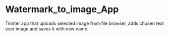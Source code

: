 # Watermark_to_image_App
Tkinter app that uploads selected image from file browser, adds chosen text over image and saves it with new name.

